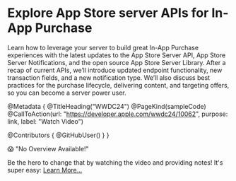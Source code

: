 # Explore App Store server APIs for In-App Purchase

Learn how to leverage your server to build great In-App Purchase experiences with the latest updates to the App Store Server API, App Store Server Notifications, and the open source App Store Server Library. After a recap of current APIs, we’ll introduce updated endpoint functionality, new transaction fields, and a new notification type. We’ll also discuss best practices for the purchase lifecycle, delivering content, and targeting offers, so you can become a server power user.

@Metadata {
   @TitleHeading("WWDC24")
   @PageKind(sampleCode)
   @CallToAction(url: "https://developer.apple.com/wwdc24/10062", purpose: link, label: "Watch Video")

   @Contributors {
      @GitHubUser(<replace this with your GitHub handle>)
   }
}

😱 "No Overview Available!"

Be the hero to change that by watching the video and providing notes! It's super easy:
 [Learn More…](https://wwdcnotes.com/documentation/wwdcnotes/contributing)

